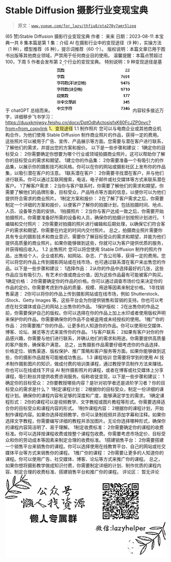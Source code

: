 # Stable Diffusion 摄影行业变现宝典

> 原文：[`www.yuque.com/for_lazy/thfiu8/ota270y7amr5lzoq`](https://www.yuque.com/for_lazy/thfiu8/ota270y7amr5lzoq)

<ne-h2 id="80d97245" data-lake-id="80d97245"><ne-heading-ext><ne-heading-anchor></ne-heading-anchor><ne-heading-fold></ne-heading-fold></ne-heading-ext><ne-heading-content><ne-text id="u5c7c4dd0">(65 赞)Stable Diffusion 摄影行业变现宝典</ne-text></ne-heading-content></ne-h2> <ne-p id="u4b2edb97" data-lake-id="u4b2edb97"><ne-text id="u3485b8c6">作者： 来来</ne-text></ne-p> <ne-p id="u42321707" data-lake-id="u42321707"><ne-text id="u1ab07ac9">日期：2023-08-11</ne-text></ne-p> <ne-h2 id="b36b3478" data-lake-id="b36b3478"><ne-heading-ext><ne-heading-anchor></ne-heading-anchor><ne-heading-fold></ne-heading-fold></ne-heading-ext><ne-heading-content><ne-text id="u11735e06" ne-bold="true">本宝典一共 8 集本篇是第 1 集：介绍 AI 在摄影行业中的变现途径（</ne-text><ne-text id="uc2040c13" ne-bold="true">9 种</ne-text><ne-text id="u325383a9" ne-bold="true">），实操方法（1 种），模型推荐（6 种），提示词推荐（60 个）。</ne-text></ne-heading-content></ne-h2> <ne-p id="ud88bf90b" data-lake-id="ud88bf90b"><ne-text id="u63901cdf" ne-bold="true">版权说明：本篇文章已用于图书出版等其他商业领域，严禁用于任何商业目的使用。</ne-text></ne-p> <ne-p id="u79f48468" data-lake-id="u79f48468"><ne-text id="u96bb7af3" ne-bold="true">温馨提醒：本篇点赞超过 100，下周 5 作者会发布第 2 个行业的变现宝典。</ne-text></ne-p> <ne-p id="u163e0180" data-lake-id="u163e0180"><ne-text id="ud7ff88f2" ne-bold="true">特别说明：9 种变现途径是基于 chatGPT 总结而来。</ne-text></ne-p> <ne-p id="ub7ea9999" data-lake-id="ub7ea9999"><ne-card data-card-name="image" data-card-type="inline" id="Xsr28" data-event-boundary="card">![](img/96ad58d29c9ba2dc8be8c5e83f1c8cd3.png)</ne-card></ne-p> <ne-p id="u008df8d1" data-lake-id="u008df8d1"><ne-text id="ua75f19c7" ne-bold="true">内容较多接近万字，详细移步飞书学习：</ne-text></ne-p> <ne-p id="u0d343ef5" data-lake-id="u0d343ef5">[<ne-text id="u9df38194">https://duuxkmjwsy.feishu.cn/docx/DqtOdhActosisfxK60FcJZP0nvc?from=from_copylink</ne-text>](https://duuxkmjwsy.feishu.cn/docx/DqtOdhActosisfxK60FcJZP0nvc?from=from_copylink)</ne-p> <ne-h1 id="a1618b35" data-lake-id="a1618b35"><ne-heading-ext><ne-heading-anchor></ne-heading-anchor><ne-heading-fold></ne-heading-fold></ne-heading-ext><ne-heading-content><ne-text id="u5cd97511" style="background-color: rgba(255, 246, 122, 0.8);">1、变现途径</ne-text></ne-heading-content></ne-h1> <ne-p id="u10029729" data-lake-id="u10029729"><ne-text id="ubba58071">1.1 制作照片</ne-text></ne-p> <ne-p id="u6bf0e4d2" data-lake-id="u6bf0e4d2"><ne-text id="u5f424563" ne-bold="true">您可以与电商企业或其他商业机构合作，为他们使用 Stable Diffusion 制作商业照片的作品，获得一定的费用。这些照片可以被用于广告、宣传、产品展示等方面。您需要与潜在客户进行联系，了解他们的需求，并提出您的方案和报价。</ne-text></ne-p> <ne-p id="u1b0b876f" data-lake-id="u1b0b876f"><ne-text id="u4a41d273" ne-bold="true">以下是一些步骤和建议：</ne-text></ne-p> <ne-oli index-type="0"><ne-oli-i>1</ne-oli-i><ne-oli-c class="ne-oli-content" id="u8cc4abb8" data-lake-id="u8cc4abb8"><ne-text id="u824a921d" ne-bold="true">确定你的目标受众：</ne-text></ne-oli-c></ne-oli> <ne-oli index-type="0"><ne-oli-i>2</ne-oli-i><ne-oli-c class="ne-oli-content" id="u2c5c7833" data-lake-id="u2c5c7833"><ne-text id="u1486b97f">你需要确定你想要为哪个行业或领域拍摄商业照片。这可以帮助你了解你的目标受众的需求和期望。</ne-text></ne-oli-c></ne-oli> <ne-oli index-type="0"><ne-oli-i>1</ne-oli-i><ne-oli-c class="ne-oli-content" id="ue8320f9a" data-lake-id="ue8320f9a"><ne-text id="ufc998f1f" ne-bold="true">建立你的作品集：</ne-text></ne-oli-c></ne-oli> <ne-oli index-type="0"><ne-oli-i>2</ne-oli-i><ne-oli-c class="ne-oli-content" id="ubfe45a3a" data-lake-id="ubfe45a3a"><ne-text id="ud5b5e780">你需要准备一个有吸引力的作品集，以展示你的摄影技巧和风格。你可以在你的网站或摄影社区上发布你的作品集，以吸引潜在客户的注意。</ne-text></ne-oli-c></ne-oli> <ne-oli index-type="0"><ne-oli-i>1</ne-oli-i><ne-oli-c class="ne-oli-content" id="ub616f120" data-lake-id="ub616f120"><ne-text id="ua4de6fb0" ne-bold="true">联系潜在客户：</ne-text></ne-oli-c></ne-oli> <ne-oli index-type="0"><ne-oli-i>2</ne-oli-i><ne-oli-c class="ne-oli-content" id="u0dec1513" data-lake-id="u0dec1513"><ne-text id="u1a931ffa">你需要寻找潜在客户，并与他们进行联系。你可以通过互联网搜索，电话，电子邮件或社交媒体等方式来联系潜在客户。</ne-text></ne-oli-c></ne-oli> <ne-oli index-type="0"><ne-oli-i>1</ne-oli-i><ne-oli-c class="ne-oli-content" id="ua6ff9a8f" data-lake-id="ua6ff9a8f"><ne-text id="u398948ae" ne-bold="true">了解客户需求：</ne-text></ne-oli-c></ne-oli> <ne-oli index-type="0"><ne-oli-i>2</ne-oli-i><ne-oli-c class="ne-oli-content" id="ub9fad29a" data-lake-id="ub9fad29a"><ne-text id="ud06391b7">当你与客户联系时，你需要了解他们的需求和期望。你需要了解他们的品牌形象，目标受众，产品特点等方面的信息，以便你可以为他们提供符合需求的商业照片。</ne-text></ne-oli-c></ne-oli> <ne-oli index-type="0"><ne-oli-i>1</ne-oli-i><ne-oli-c class="ne-oli-content" id="ufbe8edbb" data-lake-id="ufbe8edbb"><ne-text id="u6e1c9c5e" ne-bold="true">制定方案和报价：</ne-text></ne-oli-c></ne-oli> <ne-oli index-type="0"><ne-oli-i>2</ne-oli-i><ne-oli-c class="ne-oli-content" id="u0af54408" data-lake-id="u0af54408"><ne-text id="u1aacce48">在了解了客户需求之后，你需要制定一个详细的方案和报价，以便客户了解你的拍摄计划，包括拍摄时间、地点、人员、设备等方面的安排。</ne-text></ne-oli-c></ne-oli> <ne-oli index-type="0"><ne-oli-i>1</ne-oli-i><ne-oli-c class="ne-oli-content" id="u408cd7ad" data-lake-id="u408cd7ad"><ne-text id="u377680d0" ne-bold="true">拍摄照片：</ne-text></ne-oli-c></ne-oli> <ne-oli index-type="0"><ne-oli-i>2</ne-oli-i><ne-oli-c class="ne-oli-content" id="u85f4c974" data-lake-id="u85f4c974"><ne-text id="u51629bae">当你与客户达成一致之后，你需要开始拍摄照片。你需要准备好所需的设备和人员，确保你的拍摄计划按照计划进行。</ne-text></ne-oli-c></ne-oli> <ne-oli index-type="0"><ne-oli-i>1</ne-oli-i><ne-oli-c class="ne-oli-content" id="u3066e9da" data-lake-id="u3066e9da"><ne-text id="u2292b2eb" ne-bold="true">编辑和交付照片：</ne-text></ne-oli-c></ne-oli> <ne-oli index-type="0"><ne-oli-i>2</ne-oli-i><ne-oli-c class="ne-oli-content" id="ua7b9f76d" data-lake-id="ua7b9f76d"><ne-text id="u6c7d0c8a">你需要对拍摄的照片进行编辑和后期处理，以确保它们符合客户的需求和期望。你需要在约定的时间内交付照片。</ne-text></ne-oli-c></ne-oli> <ne-p id="ud5255f2e" data-lake-id="ud5255f2e"><ne-text id="ucc70ee6d">总之，拍摄商业照片需要你具有专业的摄影技术和商业意识，需要你了解目标受众的需求和期望，并能为他们提供高质量的商业照片。如果你能够做到这些，你就可以为客户提供优质的服务，并获得相应收入。</ne-text></ne-p> <ne-h2 id="c3f241ef" data-lake-id="c3f241ef"><ne-heading-ext><ne-heading-anchor></ne-heading-anchor><ne-heading-fold></ne-heading-fold></ne-heading-ext><ne-heading-content><ne-text id="udc108558">1.2 出售照片</ne-text></ne-heading-content></ne-h2> <ne-p id="ue260e922" data-lake-id="ue260e922"><ne-text id="u0f0ae777" ne-bold="true">您可以将您使用 Stable Diffusion 制作的照片作品，出售给个人、企业或机构，如网站、杂志、广告公司等，获得一定的费用。您可以将您的作品上传到摄影网站或在线市场，也可通过联系潜在客户来出售您的作品。以下是一些步骤和建议：</ne-text></ne-p> <ne-oli index-type="0"><ne-oli-i>1</ne-oli-i><ne-oli-c class="ne-oli-content" id="u59fc7bea" data-lake-id="u59fc7bea"><ne-text id="uf3b305de" ne-bold="true">选择作品：</ne-text></ne-oli-c></ne-oli> <ne-oli index-type="0"><ne-oli-i>2</ne-oli-i><ne-oli-c class="ne-oli-content" id="uac6e998a" data-lake-id="uac6e998a"><ne-text id="u4927ab6b">从你的作品中选择最好的几张，这些作品应当有吸引力，有艺术价值或商业价值，因为这些作品最有可能被客户购买。</ne-text></ne-oli-c></ne-oli> <ne-oli index-type="0"><ne-oli-i>1</ne-oli-i><ne-oli-c class="ne-oli-content" id="ua8d475fc" data-lake-id="ua8d475fc"><ne-text id="u70784ec2" ne-bold="true">确定价格：</ne-text></ne-oli-c></ne-oli> <ne-oli index-type="0"><ne-oli-i>2</ne-oli-i><ne-oli-c class="ne-oli-content" id="ue0225a8e" data-lake-id="ue0225a8e"><ne-text id="ucbc56998">你需要确定你的作品的价格。你可以通过调查市场价位来决定你的作品的定价。你需要考虑到作品的质量、规模、用途等因素来制定价格。</ne-text></ne-oli-c></ne-oli> <ne-oli index-type="0"><ne-oli-i>1</ne-oli-i><ne-oli-c class="ne-oli-content" id="uea540d4d" data-lake-id="uea540d4d"><ne-text id="u7eed5233" ne-bold="true">寻找销售渠道：</ne-text></ne-oli-c></ne-oli> <ne-oli index-type="0"><ne-oli-i>2</ne-oli-i><ne-oli-c class="ne-oli-content" id="u8e49278a" data-lake-id="u8e49278a"><ne-text id="u87bccfd4">你可以将你的作品上传到摄影网站或在线市场，例如 Shutterstock、iStock、Getty Images 等。这些平台会为你提供销售和营销的支持。你也可以考虑在社交媒体或自己的网站上出售你的作品。</ne-text></ne-oli-c></ne-oli> <ne-oli index-type="0"><ne-oli-i>1</ne-oli-i><ne-oli-c class="ne-oli-content" id="u2b96dd2d" data-lake-id="u2b96dd2d"><ne-text id="u9a30968a" ne-bold="true">保护版权：</ne-text></ne-oli-c></ne-oli> <ne-oli index-type="0"><ne-oli-i>2</ne-oli-i><ne-oli-c class="ne-oli-content" id="u50490c50" data-lake-id="u50490c50"><ne-text id="u369de5d5">在出售你的作品之前，你需要保护自己的版权。你可以选择在你的作品上加上水印或者使用版权声明来保护你的作品。你需要确保你的作品不会被盗用或未经授权的使用。</ne-text></ne-oli-c></ne-oli> <ne-oli index-type="0"><ne-oli-i>1</ne-oli-i><ne-oli-c class="ne-oli-content" id="u98900034" data-lake-id="u98900034"><ne-text id="u5b0268e1" ne-bold="true">推广你的作品：</ne-text></ne-oli-c></ne-oli> <ne-oli index-type="0"><ne-oli-i>2</ne-oli-i><ne-oli-c class="ne-oli-content" id="uc51c9a39" data-lake-id="uc51c9a39"><ne-text id="u4461f281">你需要推广你的作品，让更多的人知道你的作品。你可以使用社交媒体、博客、论坛、展览等方式来宣传你的作品。</ne-text></ne-oli-c></ne-oli> <ne-oli index-type="0"><ne-oli-i>1</ne-oli-i><ne-oli-c class="ne-oli-content" id="ucad01e53" data-lake-id="ucad01e53"><ne-text id="u50793121" ne-bold="true">与客户联系</ne-text><ne-text id="u8a74b449">：</ne-text></ne-oli-c></ne-oli> <ne-oli index-type="0"><ne-oli-i>2</ne-oli-i><ne-oli-c class="ne-oli-content" id="u83697f60" data-lake-id="u83697f60"><ne-text id="u2b4c4341">如果有客户对你的作品感兴趣，你需要与他们进行联系，并确认他们的需求和用途。你需要提供高质量的客户服务，确保客户满意。</ne-text></ne-oli-c></ne-oli> <ne-p id="ua9e53334" data-lake-id="ua9e53334"><ne-text id="ue5806d9b">总之，出售摄影作品需要仔细考虑你的作品选择、价格定位、销售渠道、版权保护、推广策略和客户服务等方面。如果你能够做到这些，你的摄影作品就有可能被成功售出。</ne-text></ne-p> <ne-h2 id="d23d95ac" data-lake-id="d23d95ac"><ne-heading-ext><ne-heading-anchor></ne-heading-anchor><ne-heading-fold></ne-heading-fold></ne-heading-ext><ne-heading-content><ne-text id="ua9de99c2">1.3 课程培训</ne-text></ne-heading-content></ne-h2> <ne-p id="u6ef2aab8" data-lake-id="u6ef2aab8"><ne-text id="u268f8ad8" ne-bold="true">您需要将学到的使用 AI 技术制作摄影图片的知识，做成付费的培训类课程，通过教授学员制作方法来赚钱。你也可以在线或线下开设 AI 制作摄影照片的课程，或者在博客或社交媒体上分享课程，吸引粉丝并提供收费咨询服务。俗称收徒变现，以下是一些步骤和建议：</ne-text></ne-p> <ne-oli index-type="0"><ne-oli-i>1</ne-oli-i><ne-oli-c class="ne-oli-content" id="u9f114b1a" data-lake-id="u9f114b1a"><ne-text id="u4f3e92b2" ne-bold="true">确定你的目标受众：</ne-text></ne-oli-c></ne-oli> <ne-oli index-type="0"><ne-oli-i>2</ne-oli-i><ne-oli-c class="ne-oli-content" id="u8ecdf341" data-lake-id="u8ecdf341"><ne-text id="u0101185b">你要教授哪些内容？是针对初学者还是进阶学习者？你的目标受众的需求是什么？</ne-text></ne-oli-c></ne-oli> <ne-oli index-type="0"><ne-oli-i>1</ne-oli-i><ne-oli-c class="ne-oli-content" id="u68eea4c5" data-lake-id="u68eea4c5"><ne-text id="u54b92d67" ne-bold="true">制定课程计划：</ne-text></ne-oli-c></ne-oli> <ne-oli index-type="0"><ne-oli-i>2</ne-oli-i><ne-oli-c class="ne-oli-content" id="u984e989e" data-lake-id="u984e989e"><ne-text id="u8d72eceb">根据你的目标受众，制定一份详细的课程计划。确保你的课程内容有足够的深度和广度，能够满足学生的需求。</ne-text></ne-oli-c></ne-oli> <ne-oli index-type="0"><ne-oli-i>1</ne-oli-i><ne-oli-c class="ne-oli-content" id="ua63ed0ac" data-lake-id="ua63ed0ac"><ne-text id="u2da8becc" ne-bold="true">确定课程形式：</ne-text></ne-oli-c></ne-oli> <ne-oli index-type="0"><ne-oli-i>2</ne-oli-i><ne-oli-c class="ne-oli-content" id="ud1fbf979" data-lake-id="ud1fbf979"><ne-text id="u4d17f5cc">你的课程可以是视频教学、文字教程或图片教程等形式。你需要选择适合你的目标受众和课程内容的形式。</ne-text></ne-oli-c></ne-oli> <ne-oli index-type="0"><ne-oli-i>1</ne-oli-i><ne-oli-c class="ne-oli-content" id="u942cc93a" data-lake-id="u942cc93a"><ne-text id="uf554c30f" ne-bold="true">制作课程内容：</ne-text></ne-oli-c></ne-oli> <ne-oli index-type="0"><ne-oli-i>2</ne-oli-i><ne-oli-c class="ne-oli-content" id="uab5a8507" data-lake-id="uab5a8507"><ne-text id="u40eec9f1">根据你的课程计划，开始制作课程内容。如果你选择视频教学，你可以录制视频并添加字幕和注释。如果你选择文字教程，你需要编写详细的教程并添加图片。无论你选择哪种形式，确保你的课程内容简洁明了、易于理解。</ne-text></ne-oli-c></ne-oli> <ne-oli index-type="0"><ne-oli-i>1</ne-oli-i><ne-oli-c class="ne-oli-content" id="ud7bd1abf" data-lake-id="ud7bd1abf"><ne-text id="u4ab4adf4" ne-bold="true">制定收费标准：</ne-text></ne-oli-c></ne-oli> <ne-oli index-type="0"><ne-oli-i>2</ne-oli-i><ne-oli-c class="ne-oli-content" id="ue00a5142" data-lake-id="ue00a5142"><ne-text id="u62a2ff37">你需要确定你的课程的收费标准。你可以选择按课程收费或按整个课程包收费。你需要考虑市场定价、目标受众和你的劳动成本等因素来制定合理的收费标准。</ne-text></ne-oli-c></ne-oli> <ne-oli index-type="0"><ne-oli-i>1</ne-oli-i><ne-oli-c class="ne-oli-content" id="ub20acb51" data-lake-id="ub20acb51"><ne-text id="u5bee45ba" ne-bold="true">搭建销售平台：</ne-text></ne-oli-c></ne-oli> <ne-oli index-type="0"><ne-oli-i>2</ne-oli-i><ne-oli-c class="ne-oli-content" id="u92b719f6" data-lake-id="u92b719f6"><ne-text id="u2849a7d5">你需要搭建一个销售平台来销售你的课程。你可以选择使用在线教育平台、自己的网站或社交媒体平台等方式来销售你的课程。</ne-text></ne-oli-c></ne-oli> <ne-oli index-type="0"><ne-oli-i>1</ne-oli-i><ne-oli-c class="ne-oli-content" id="ubeb77310" data-lake-id="ubeb77310"><ne-text id="u4ee0fb3e" ne-bold="true">推广你的课程：</ne-text></ne-oli-c></ne-oli> <ne-oli index-type="0"><ne-oli-i>2</ne-oli-i><ne-oli-c class="ne-oli-content" id="u3867940a" data-lake-id="u3867940a"><ne-text id="u866d9036">你需要让更多的人知道你的课程。你可以使用广告、社交媒体、博客、论坛等方式来推广你的课程。</ne-text></ne-oli-c></ne-oli> <ne-p id="u6ea662fa" data-lake-id="u6ea662fa"><ne-text id="u52584b18">总之，如果你想将摄影教学做成知识付费，你需要制定详细的计划、制作优质的课程内容、制定合理的收费标准、搭建销售平台和推广你的课程。</ne-text></ne-p> <ne-hole id="u096ac896" data-lake-id="u096ac896"><ne-card data-card-name="hr" data-card-type="block" id="gBhRz" data-event-boundary="card"><ne-p id="ua81a5310" data-lake-id="ua81a5310"><ne-text id="u440a7d3b">评论区：</ne-text></ne-p> <ne-p id="u6f8fe301" data-lake-id="u6f8fe301"><ne-text id="u9fdb007a">暂无评论</ne-text></ne-p> <ne-p id="ua0d10fc3" data-lake-id="ua0d10fc3"><ne-card data-card-name="image" data-card-type="inline" id="jEmts" data-event-boundary="card">![](img/894d30a529e7c37bcd3392323c99941c.png)  <ne-hole id="uc865d214" data-lake-id="uc865d214"><ne-card data-card-name="hr" data-card-type="block" id="qomcu" data-event-boundary="card"></ne-card></ne-hole></ne-card></ne-p></ne-card></ne-hole>
